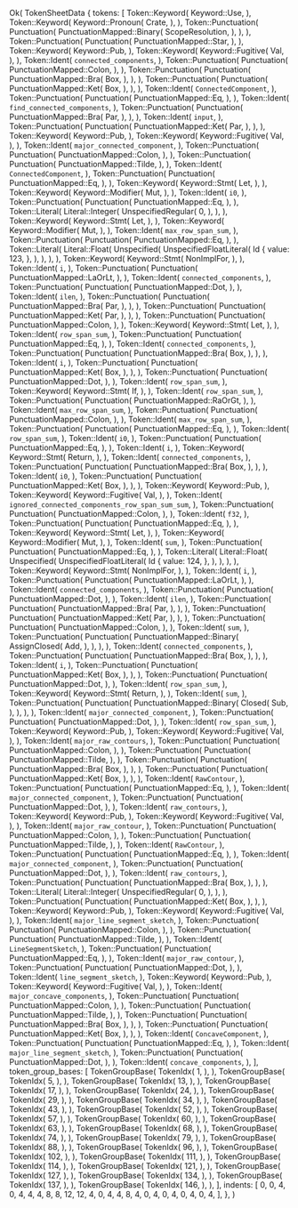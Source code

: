 Ok(
    TokenSheetData {
        tokens: [
            Token::Keyword(
                Keyword::Use,
            ),
            Token::Keyword(
                Keyword::Pronoun(
                    Crate,
                ),
            ),
            Token::Punctuation(
                Punctuation(
                    PunctuationMapped::Binary(
                        ScopeResolution,
                    ),
                ),
            ),
            Token::Punctuation(
                Punctuation(
                    PunctuationMapped::Star,
                ),
            ),
            Token::Keyword(
                Keyword::Pub,
            ),
            Token::Keyword(
                Keyword::Fugitive(
                    Val,
                ),
            ),
            Token::Ident(
                `connected_components`,
            ),
            Token::Punctuation(
                Punctuation(
                    PunctuationMapped::Colon,
                ),
            ),
            Token::Punctuation(
                Punctuation(
                    PunctuationMapped::Bra(
                        Box,
                    ),
                ),
            ),
            Token::Punctuation(
                Punctuation(
                    PunctuationMapped::Ket(
                        Box,
                    ),
                ),
            ),
            Token::Ident(
                `ConnectedComponent`,
            ),
            Token::Punctuation(
                Punctuation(
                    PunctuationMapped::Eq,
                ),
            ),
            Token::Ident(
                `find_connected_components`,
            ),
            Token::Punctuation(
                Punctuation(
                    PunctuationMapped::Bra(
                        Par,
                    ),
                ),
            ),
            Token::Ident(
                `input`,
            ),
            Token::Punctuation(
                Punctuation(
                    PunctuationMapped::Ket(
                        Par,
                    ),
                ),
            ),
            Token::Keyword(
                Keyword::Pub,
            ),
            Token::Keyword(
                Keyword::Fugitive(
                    Val,
                ),
            ),
            Token::Ident(
                `major_connected_component`,
            ),
            Token::Punctuation(
                Punctuation(
                    PunctuationMapped::Colon,
                ),
            ),
            Token::Punctuation(
                Punctuation(
                    PunctuationMapped::Tilde,
                ),
            ),
            Token::Ident(
                `ConnectedComponent`,
            ),
            Token::Punctuation(
                Punctuation(
                    PunctuationMapped::Eq,
                ),
            ),
            Token::Keyword(
                Keyword::Stmt(
                    Let,
                ),
            ),
            Token::Keyword(
                Keyword::Modifier(
                    Mut,
                ),
            ),
            Token::Ident(
                `i0`,
            ),
            Token::Punctuation(
                Punctuation(
                    PunctuationMapped::Eq,
                ),
            ),
            Token::Literal(
                Literal::Integer(
                    UnspecifiedRegular(
                        0,
                    ),
                ),
            ),
            Token::Keyword(
                Keyword::Stmt(
                    Let,
                ),
            ),
            Token::Keyword(
                Keyword::Modifier(
                    Mut,
                ),
            ),
            Token::Ident(
                `max_row_span_sum`,
            ),
            Token::Punctuation(
                Punctuation(
                    PunctuationMapped::Eq,
                ),
            ),
            Token::Literal(
                Literal::Float(
                    Unspecified(
                        UnspecifiedFloatLiteral(
                            Id {
                                value: 123,
                            },
                        ),
                    ),
                ),
            ),
            Token::Keyword(
                Keyword::Stmt(
                    NonImplFor,
                ),
            ),
            Token::Ident(
                `i`,
            ),
            Token::Punctuation(
                Punctuation(
                    PunctuationMapped::LaOrLt,
                ),
            ),
            Token::Ident(
                `connected_components`,
            ),
            Token::Punctuation(
                Punctuation(
                    PunctuationMapped::Dot,
                ),
            ),
            Token::Ident(
                `ilen`,
            ),
            Token::Punctuation(
                Punctuation(
                    PunctuationMapped::Bra(
                        Par,
                    ),
                ),
            ),
            Token::Punctuation(
                Punctuation(
                    PunctuationMapped::Ket(
                        Par,
                    ),
                ),
            ),
            Token::Punctuation(
                Punctuation(
                    PunctuationMapped::Colon,
                ),
            ),
            Token::Keyword(
                Keyword::Stmt(
                    Let,
                ),
            ),
            Token::Ident(
                `row_span_sum`,
            ),
            Token::Punctuation(
                Punctuation(
                    PunctuationMapped::Eq,
                ),
            ),
            Token::Ident(
                `connected_components`,
            ),
            Token::Punctuation(
                Punctuation(
                    PunctuationMapped::Bra(
                        Box,
                    ),
                ),
            ),
            Token::Ident(
                `i`,
            ),
            Token::Punctuation(
                Punctuation(
                    PunctuationMapped::Ket(
                        Box,
                    ),
                ),
            ),
            Token::Punctuation(
                Punctuation(
                    PunctuationMapped::Dot,
                ),
            ),
            Token::Ident(
                `row_span_sum`,
            ),
            Token::Keyword(
                Keyword::Stmt(
                    If,
                ),
            ),
            Token::Ident(
                `row_span_sum`,
            ),
            Token::Punctuation(
                Punctuation(
                    PunctuationMapped::RaOrGt,
                ),
            ),
            Token::Ident(
                `max_row_span_sum`,
            ),
            Token::Punctuation(
                Punctuation(
                    PunctuationMapped::Colon,
                ),
            ),
            Token::Ident(
                `max_row_span_sum`,
            ),
            Token::Punctuation(
                Punctuation(
                    PunctuationMapped::Eq,
                ),
            ),
            Token::Ident(
                `row_span_sum`,
            ),
            Token::Ident(
                `i0`,
            ),
            Token::Punctuation(
                Punctuation(
                    PunctuationMapped::Eq,
                ),
            ),
            Token::Ident(
                `i`,
            ),
            Token::Keyword(
                Keyword::Stmt(
                    Return,
                ),
            ),
            Token::Ident(
                `connected_components`,
            ),
            Token::Punctuation(
                Punctuation(
                    PunctuationMapped::Bra(
                        Box,
                    ),
                ),
            ),
            Token::Ident(
                `i0`,
            ),
            Token::Punctuation(
                Punctuation(
                    PunctuationMapped::Ket(
                        Box,
                    ),
                ),
            ),
            Token::Keyword(
                Keyword::Pub,
            ),
            Token::Keyword(
                Keyword::Fugitive(
                    Val,
                ),
            ),
            Token::Ident(
                `ignored_connected_components_row_span_sum_sum`,
            ),
            Token::Punctuation(
                Punctuation(
                    PunctuationMapped::Colon,
                ),
            ),
            Token::Ident(
                `f32`,
            ),
            Token::Punctuation(
                Punctuation(
                    PunctuationMapped::Eq,
                ),
            ),
            Token::Keyword(
                Keyword::Stmt(
                    Let,
                ),
            ),
            Token::Keyword(
                Keyword::Modifier(
                    Mut,
                ),
            ),
            Token::Ident(
                `sum`,
            ),
            Token::Punctuation(
                Punctuation(
                    PunctuationMapped::Eq,
                ),
            ),
            Token::Literal(
                Literal::Float(
                    Unspecified(
                        UnspecifiedFloatLiteral(
                            Id {
                                value: 124,
                            },
                        ),
                    ),
                ),
            ),
            Token::Keyword(
                Keyword::Stmt(
                    NonImplFor,
                ),
            ),
            Token::Ident(
                `i`,
            ),
            Token::Punctuation(
                Punctuation(
                    PunctuationMapped::LaOrLt,
                ),
            ),
            Token::Ident(
                `connected_components`,
            ),
            Token::Punctuation(
                Punctuation(
                    PunctuationMapped::Dot,
                ),
            ),
            Token::Ident(
                `ilen`,
            ),
            Token::Punctuation(
                Punctuation(
                    PunctuationMapped::Bra(
                        Par,
                    ),
                ),
            ),
            Token::Punctuation(
                Punctuation(
                    PunctuationMapped::Ket(
                        Par,
                    ),
                ),
            ),
            Token::Punctuation(
                Punctuation(
                    PunctuationMapped::Colon,
                ),
            ),
            Token::Ident(
                `sum`,
            ),
            Token::Punctuation(
                Punctuation(
                    PunctuationMapped::Binary(
                        AssignClosed(
                            Add,
                        ),
                    ),
                ),
            ),
            Token::Ident(
                `connected_components`,
            ),
            Token::Punctuation(
                Punctuation(
                    PunctuationMapped::Bra(
                        Box,
                    ),
                ),
            ),
            Token::Ident(
                `i`,
            ),
            Token::Punctuation(
                Punctuation(
                    PunctuationMapped::Ket(
                        Box,
                    ),
                ),
            ),
            Token::Punctuation(
                Punctuation(
                    PunctuationMapped::Dot,
                ),
            ),
            Token::Ident(
                `row_span_sum`,
            ),
            Token::Keyword(
                Keyword::Stmt(
                    Return,
                ),
            ),
            Token::Ident(
                `sum`,
            ),
            Token::Punctuation(
                Punctuation(
                    PunctuationMapped::Binary(
                        Closed(
                            Sub,
                        ),
                    ),
                ),
            ),
            Token::Ident(
                `major_connected_component`,
            ),
            Token::Punctuation(
                Punctuation(
                    PunctuationMapped::Dot,
                ),
            ),
            Token::Ident(
                `row_span_sum`,
            ),
            Token::Keyword(
                Keyword::Pub,
            ),
            Token::Keyword(
                Keyword::Fugitive(
                    Val,
                ),
            ),
            Token::Ident(
                `major_raw_contours`,
            ),
            Token::Punctuation(
                Punctuation(
                    PunctuationMapped::Colon,
                ),
            ),
            Token::Punctuation(
                Punctuation(
                    PunctuationMapped::Tilde,
                ),
            ),
            Token::Punctuation(
                Punctuation(
                    PunctuationMapped::Bra(
                        Box,
                    ),
                ),
            ),
            Token::Punctuation(
                Punctuation(
                    PunctuationMapped::Ket(
                        Box,
                    ),
                ),
            ),
            Token::Ident(
                `RawContour`,
            ),
            Token::Punctuation(
                Punctuation(
                    PunctuationMapped::Eq,
                ),
            ),
            Token::Ident(
                `major_connected_component`,
            ),
            Token::Punctuation(
                Punctuation(
                    PunctuationMapped::Dot,
                ),
            ),
            Token::Ident(
                `raw_contours`,
            ),
            Token::Keyword(
                Keyword::Pub,
            ),
            Token::Keyword(
                Keyword::Fugitive(
                    Val,
                ),
            ),
            Token::Ident(
                `major_raw_contour`,
            ),
            Token::Punctuation(
                Punctuation(
                    PunctuationMapped::Colon,
                ),
            ),
            Token::Punctuation(
                Punctuation(
                    PunctuationMapped::Tilde,
                ),
            ),
            Token::Ident(
                `RawContour`,
            ),
            Token::Punctuation(
                Punctuation(
                    PunctuationMapped::Eq,
                ),
            ),
            Token::Ident(
                `major_connected_component`,
            ),
            Token::Punctuation(
                Punctuation(
                    PunctuationMapped::Dot,
                ),
            ),
            Token::Ident(
                `raw_contours`,
            ),
            Token::Punctuation(
                Punctuation(
                    PunctuationMapped::Bra(
                        Box,
                    ),
                ),
            ),
            Token::Literal(
                Literal::Integer(
                    UnspecifiedRegular(
                        0,
                    ),
                ),
            ),
            Token::Punctuation(
                Punctuation(
                    PunctuationMapped::Ket(
                        Box,
                    ),
                ),
            ),
            Token::Keyword(
                Keyword::Pub,
            ),
            Token::Keyword(
                Keyword::Fugitive(
                    Val,
                ),
            ),
            Token::Ident(
                `major_line_segment_sketch`,
            ),
            Token::Punctuation(
                Punctuation(
                    PunctuationMapped::Colon,
                ),
            ),
            Token::Punctuation(
                Punctuation(
                    PunctuationMapped::Tilde,
                ),
            ),
            Token::Ident(
                `LineSegmentSketch`,
            ),
            Token::Punctuation(
                Punctuation(
                    PunctuationMapped::Eq,
                ),
            ),
            Token::Ident(
                `major_raw_contour`,
            ),
            Token::Punctuation(
                Punctuation(
                    PunctuationMapped::Dot,
                ),
            ),
            Token::Ident(
                `line_segment_sketch`,
            ),
            Token::Keyword(
                Keyword::Pub,
            ),
            Token::Keyword(
                Keyword::Fugitive(
                    Val,
                ),
            ),
            Token::Ident(
                `major_concave_components`,
            ),
            Token::Punctuation(
                Punctuation(
                    PunctuationMapped::Colon,
                ),
            ),
            Token::Punctuation(
                Punctuation(
                    PunctuationMapped::Tilde,
                ),
            ),
            Token::Punctuation(
                Punctuation(
                    PunctuationMapped::Bra(
                        Box,
                    ),
                ),
            ),
            Token::Punctuation(
                Punctuation(
                    PunctuationMapped::Ket(
                        Box,
                    ),
                ),
            ),
            Token::Ident(
                `ConcaveComponent`,
            ),
            Token::Punctuation(
                Punctuation(
                    PunctuationMapped::Eq,
                ),
            ),
            Token::Ident(
                `major_line_segment_sketch`,
            ),
            Token::Punctuation(
                Punctuation(
                    PunctuationMapped::Dot,
                ),
            ),
            Token::Ident(
                `concave_components`,
            ),
        ],
        token_group_bases: [
            TokenGroupBase(
                TokenIdx(
                    1,
                ),
            ),
            TokenGroupBase(
                TokenIdx(
                    5,
                ),
            ),
            TokenGroupBase(
                TokenIdx(
                    13,
                ),
            ),
            TokenGroupBase(
                TokenIdx(
                    17,
                ),
            ),
            TokenGroupBase(
                TokenIdx(
                    24,
                ),
            ),
            TokenGroupBase(
                TokenIdx(
                    29,
                ),
            ),
            TokenGroupBase(
                TokenIdx(
                    34,
                ),
            ),
            TokenGroupBase(
                TokenIdx(
                    43,
                ),
            ),
            TokenGroupBase(
                TokenIdx(
                    52,
                ),
            ),
            TokenGroupBase(
                TokenIdx(
                    57,
                ),
            ),
            TokenGroupBase(
                TokenIdx(
                    60,
                ),
            ),
            TokenGroupBase(
                TokenIdx(
                    63,
                ),
            ),
            TokenGroupBase(
                TokenIdx(
                    68,
                ),
            ),
            TokenGroupBase(
                TokenIdx(
                    74,
                ),
            ),
            TokenGroupBase(
                TokenIdx(
                    79,
                ),
            ),
            TokenGroupBase(
                TokenIdx(
                    88,
                ),
            ),
            TokenGroupBase(
                TokenIdx(
                    96,
                ),
            ),
            TokenGroupBase(
                TokenIdx(
                    102,
                ),
            ),
            TokenGroupBase(
                TokenIdx(
                    111,
                ),
            ),
            TokenGroupBase(
                TokenIdx(
                    114,
                ),
            ),
            TokenGroupBase(
                TokenIdx(
                    121,
                ),
            ),
            TokenGroupBase(
                TokenIdx(
                    127,
                ),
            ),
            TokenGroupBase(
                TokenIdx(
                    134,
                ),
            ),
            TokenGroupBase(
                TokenIdx(
                    137,
                ),
            ),
            TokenGroupBase(
                TokenIdx(
                    146,
                ),
            ),
        ],
        indents: [
            0,
            0,
            4,
            0,
            4,
            4,
            4,
            8,
            8,
            12,
            12,
            4,
            0,
            4,
            4,
            8,
            4,
            0,
            4,
            0,
            4,
            0,
            4,
            0,
            4,
        ],
    },
)